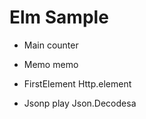 # Elm Sample

- Main
counter

- Memo
memo

- FirstElement
Http.element

- Jsonp
play Json.Decodesa


